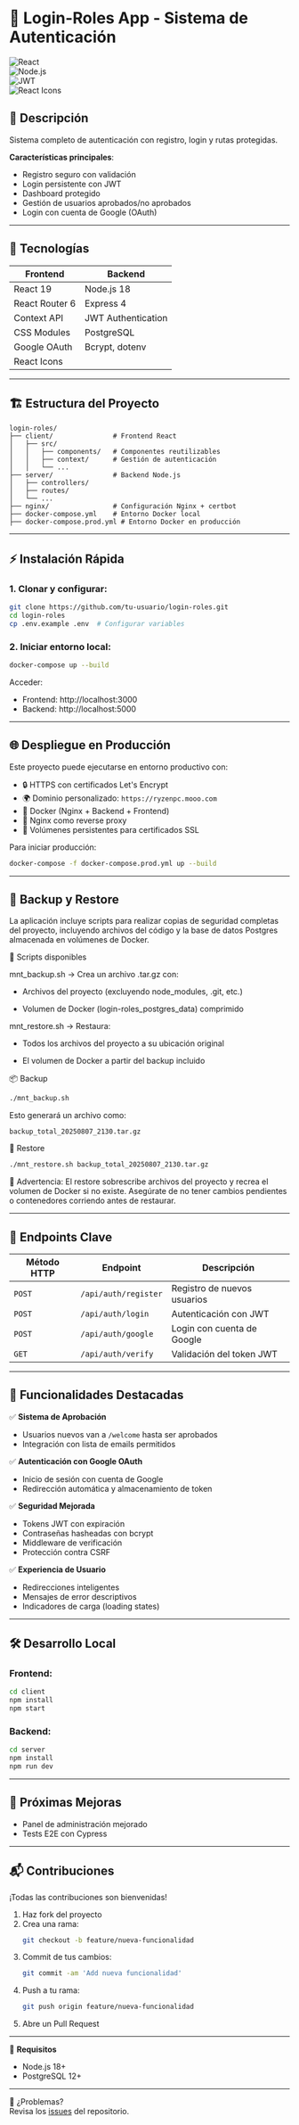 # 🛒 Login-Roles App - Sistema de Autenticación  
![React](https://img.shields.io/badge/React-18+-61DAFB?logo=react)  
![Node.js](https://img.shields.io/badge/Node.js-16+-339933?logo=node.js)  
![JWT](https://img.shields.io/badge/JWT-Authentication-000000?logo=json-web-tokens)  
![React Icons](https://img.shields.io/badge/React_Icons-5.5.0-F7DF1E?logo=react&logoColor=white)

## 📌 Descripción  
Sistema completo de autenticación con registro, login y rutas protegidas.  

**Características principales**:
- Registro seguro con validación  
- Login persistente con JWT  
- Dashboard protegido  
- Gestión de usuarios aprobados/no aprobados  
- Login con cuenta de Google (OAuth)  

---

## 🚀 Tecnologías  

| Frontend               | Backend              |
|------------------------|----------------------|
| React 19               | Node.js 18           |
| React Router 6         | Express 4            |
| Context API            | JWT Authentication   |
| CSS Modules            | PostgreSQL           |
| Google OAuth           | Bcrypt, dotenv       |
| React Icons            |                      |

---

## 🏗️ Estructura del Proyecto  
```
login-roles/
├── client/               # Frontend React
│   ├── src/
│   │   ├── components/   # Componentes reutilizables
│   │   ├── context/      # Gestión de autenticación
│   │   └── ...
├── server/               # Backend Node.js
│   ├── controllers/
│   ├── routes/
│   └── ...
├── nginx/                # Configuración Nginx + certbot
├── docker-compose.yml    # Entorno Docker local
├── docker-compose.prod.yml # Entorno Docker en producción
```

---

## ⚡ Instalación Rápida

### 1. Clonar y configurar:
```bash
git clone https://github.com/tu-usuario/login-roles.git
cd login-roles
cp .env.example .env  # Configurar variables
```

### 2. Iniciar entorno local:
```bash
docker-compose up --build
```

Acceder:

- Frontend: http://localhost:3000  
- Backend: http://localhost:5000  

---

## 🌐 Despliegue en Producción

Este proyecto puede ejecutarse en entorno productivo con:

- 🔒 HTTPS con certificados Let's Encrypt  
- 🌍 Dominio personalizado: `https://ryzenpc.mooo.com`  
- 🐳 Docker (Nginx + Backend + Frontend)  
- 🔁 Nginx como reverse proxy  
- 📁 Volúmenes persistentes para certificados SSL  

Para iniciar producción:  
```bash
docker-compose -f docker-compose.prod.yml up --build
```

---

## 🧰 Backup y Restore
La aplicación incluye scripts para realizar copias de seguridad completas del proyecto, incluyendo archivos del código y la base de datos Postgres almacenada en volúmenes de Docker.

🔄 Scripts disponibles

mnt_backup.sh → Crea un archivo .tar.gz con:

- Archivos del proyecto (excluyendo node_modules, .git, etc.)

- Volumen de Docker (login-roles_postgres_data) comprimido

mnt_restore.sh → Restaura:

- Todos los archivos del proyecto a su ubicación original

- El volumen de Docker a partir del backup incluido


📦 Backup
```bash
./mnt_backup.sh
````
Esto generará un archivo como:

```text
backup_total_20250807_2130.tar.gz
```

🔁 Restore
```bash
./mnt_restore.sh backup_total_20250807_2130.tar.gz
```
🛑 Advertencia: El restore sobrescribe archivos del proyecto y recrea el volumen de Docker si no existe. Asegúrate de no tener cambios pendientes o contenedores corriendo antes de restaurar.

---


## 🔐 Endpoints Clave

| Método HTTP | Endpoint               | Descripción                           |
|-------------|------------------------|---------------------------------------|
| `POST`      | `/api/auth/register`   | Registro de nuevos usuarios           |
| `POST`      | `/api/auth/login`      | Autenticación con JWT                 |
| `POST`      | `/api/auth/google`     | Login con cuenta de Google            |
| `GET`       | `/api/auth/verify`     | Validación del token JWT              |

---

## 🌟 Funcionalidades Destacadas

✅ **Sistema de Aprobación**  
- Usuarios nuevos van a `/welcome` hasta ser aprobados  
- Integración con lista de emails permitidos  

✅ **Autenticación con Google OAuth**  
- Inicio de sesión con cuenta de Google  
- Redirección automática y almacenamiento de token  

✅ **Seguridad Mejorada**  
- Tokens JWT con expiración  
- Contraseñas hasheadas con bcrypt  
- Middleware de verificación  
- Protección contra CSRF  

✅ **Experiencia de Usuario**  
- Redirecciones inteligentes  
- Mensajes de error descriptivos  
- Indicadores de carga (loading states)  

---

## 🛠️ Desarrollo Local  

### Frontend:
```bash
cd client
npm install
npm start
```

### Backend:
```bash
cd server
npm install
npm run dev
```

---

## 📝 Próximas Mejoras

- Panel de administración mejorado  
- Tests E2E con Cypress  

---

## 📬 Contribuciones

¡Todas las contribuciones son bienvenidas!  

1. Haz fork del proyecto  
2. Crea una rama:  
   ```bash
   git checkout -b feature/nueva-funcionalidad
   ```  
3. Commit de tus cambios:  
   ```bash
   git commit -am 'Add nueva funcionalidad'
   ```  
4. Push a tu rama:  
   ```bash
   git push origin feature/nueva-funcionalidad
   ```  
5. Abre un Pull Request  

---

📌 **Requisitos**  
- Node.js 18+  
- PostgreSQL 12+  

---

🔧 ¿Problemas?  
Revisa los [issues](https://github.com/bbvedf/login-roles/issues) del repositorio.
